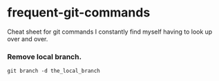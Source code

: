 # frequent-git-commands

Cheat sheet for git commands I constantly find myself having to look up over and over.

### Remove local branch.

`git branch -d the_local_branch`